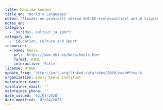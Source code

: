 ```yaml
---
title: Maailma keeled
title_en: "World's Languages"
notes: "Aluseks on peamiselt võetud ENE-EE keelekaartidel antud liigitused, ent arvestatud on ka uuemaid käsitlusi (sh Ethnologue ja Linguist List). Ameerika indiaani keelte puhul on antud hüpoteetilised hõimkonnad ja suurhõimkonnad, kuigi valdav osa nüüdiskäsitlusi neid ei järgi. Keelte liigitusega seotut on vahel kommenteeritud täiskirjes.\r\n\r\nAndmebaasi peaeesmärk on kokku viia eri nimekujud, mida keelte, rahvaste, keelerühmade jne tähistamiseks tarvitatakse, ja valida neist välja keeleliselt soovitatavad. Baasis kajastuvaid liigitusi keelteks ja murreteks, keelkondadeks jm-ks ei saa pidada lõplikeks, kasutajale jääb alati võimalus neid omatahtsi sobitada. Kui näiteks baasis on karjala, livviko ja lüüdi keel, siis ei tähenda see muud kui et ISO standardis on neile keelekujudele antud oma koodid, see ei välista näiteks karjala keelest ja selle Aunuse ja lüüdi murretest kirjutamist. Keelerühmade nimetuste puhul on tarvis silmas pidada, et kuigi paljud nimetused on sünonüümsed, on neile eri autorid andnud ka eri tähendusi (vt nt märkust Nigeri-Kordofani keelte all)."
notes_en: ''
category:
  - 'Haridus, kultuur ja sport'
category_en:
  - 'Education, Culture and Sport'
resources:
  - name: keelk
    url: 'https://www.eki.ee/knab/keelk.htm'
    format: HTML
    interactive: 'False'
license: OTHER
update_freq: 'http://purl.org/linked-data/sdmx/2009/code#freq-A'
organization: Eesti Keele Instituut
maintainer_name: ''
maintainer_email: ''
maintainer_phone: ''
date_issued: '02/04/2020'
date_modified: '02/04/2020'
---
```

